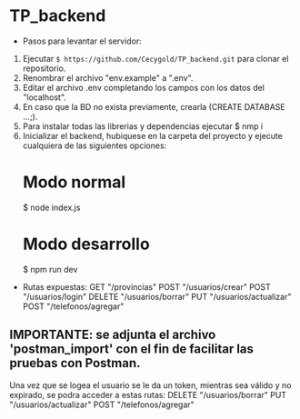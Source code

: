 # TP_backend
* Pasos para levantar el servidor:
1. Ejecutar `$ https://github.com/Cecygold/TP_backend.git` para clonar el repositorio.
3. Renombrar el archivo "env.example" a ".env".
4. Editar el archivo .env completando los campos con los datos del "localhost".
5. En caso que la BD no exista previamente, crearla (CREATE DATABASE ...;).
6. Para instalar todas las librerias y dependencias ejecutar $ nmp i
7. Inicializar el backend, hubiquese en la carpeta del proyecto y ejecute cualquiera de las siguientes opciones:
   # Modo normal 
     $ node index.js
   # Modo desarrollo 
     $ npm run dev

* Rutas expuestas:
  GET "/provincias"
  POST "/usuarios/crear"
  POST "/usuarios/login"
  DELETE "/usuarios/borrar" 
  PUT "/usuarios/actualizar"
  POST "/telefonos/agregar"

## IMPORTANTE: se adjunta el archivo 'postman_import' con el fin de facilitar las pruebas con Postman.
Una vez que se logea el usuario se le da un token, mientras sea válido y no expirado, se podra acceder a estas rutas: 
  DELETE "/usuarios/borrar" 
  PUT "/usuarios/actualizar"
  POST "/telefonos/agregar"
